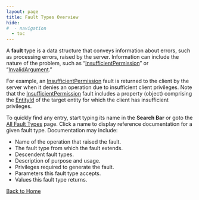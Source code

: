 ```yaml
---
layout: page
title: Fault Types Overview
hide:
#  - navigation
  - toc
---
```


A **fault** type is a data structure that conveys information about errors, such as processing errors, raised by the server. Information can include the nature of the problem, such as “[InsufficientPermission](../2406/vdi.fault.InsufficientPermission.md)” or “[InvalidArgument](../2406/vdi.fault.InvalidArgument.md).”

For example, an [InsufficientPermission](../2406/vdi.fault.InsufficientPermission.md) fault is returned to the client by the server when it denies an operation due to insufficient client privileges. Note that the [InsufficientPermission](../2406/vdi.fault.InsufficientPermission.md) fault includes a property (object) comprising the [EntityId](../2406/vdi.EntityId.md) of the target entity for which the client has insufficient privileges.

To quickly find any entry, start typing its name in the **Search Bar** or goto the [All Fault Types](index-faults.md) page. Click a name to display reference documentation for a given fault type. Documentation may include:

* Name of the operation that raised the fault.
* The fault type from which the fault extends.
* Descendent fault types.
* Description of purpose and usage.
* Privileges required to generate the fault.
* Parameters this fault type accepts.
* Values this fault type returns.

[Back to Home](index.md)



 
